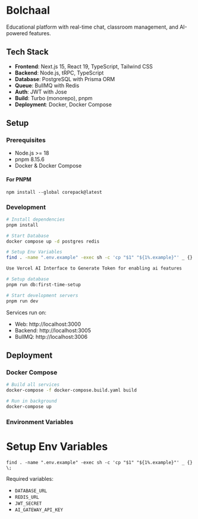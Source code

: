 # Bolchaal

Educational platform with real-time chat, classroom management, and AI-powered features.

## Tech Stack

- **Frontend**: Next.js 15, React 19, TypeScript, Tailwind CSS
- **Backend**: Node.js, tRPC, TypeScript
- **Database**: PostgreSQL with Prisma ORM
- **Queue**: BullMQ with Redis
- **Auth**: JWT with Jose
- **Build**: Turbo (monorepo), pnpm
- **Deployment**: Docker, Docker Compose

## Setup

### Prerequisites
- Node.js >= 18
- pnpm 8.15.6
- Docker & Docker Compose

#### For PNPM
```
npm install --global corepack@latest
```
### Development
```bash
# Install dependencies
pnpm install

# Start Database
docker compose up -d postgres redis

# Setup Env Variables
find . -name ".env.example" -exec sh -c 'cp "$1" "${1%.example}"' _ {} \;

Use Vercel AI Interface to Generate Token for enabling ai features

# Setup database
pnpm run db:first-time-setup

# Start development servers
pnpm run dev
```

Services run on:
- Web: http://localhost:3000
- Backend: http://localhost:3005
- BullMQ: http://localhost:3006

## Deployment

### Docker Compose
```bash
# Build all services
docker-compose -f docker-compose.build.yaml build

# Run in background
docker-compose up
```

### Environment Variables
# Setup Env Variables
```
find . -name ".env.example" -exec sh -c 'cp "$1" "${1%.example}"' _ {} \;
```

Required variables:
- `DATABASE_URL`
- `REDIS_URL`
- `JWT_SECRET`
- `AI_GATEWAY_API_KEY`